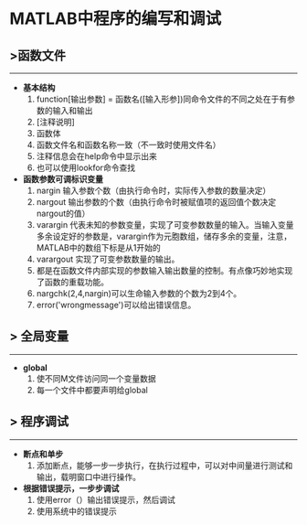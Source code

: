# MATLAB中程序的编写和调试

## &gt;函数文件

*** 

* **基本结构**
	1. function[输出参数] = 函数名([输入形参])同命令文件的不同之处在于有参数的输入和输出
	2. [注释说明]
	3. 函数体
	4. 函数文件名和函数名称一致（不一致时使用文件名）
	5. 注释信息会在help命令中显示出来
	6. 也可以使用lookfor命令查找
* **函数参数可调标识变量**
	1. nargin 输入参数个数（由执行命令时，实际传入参数的数量决定）
	2. nargout 输出参数的个数（由执行命令时被赋值项的返回值个数决定nargout的值）
	3. varargin 代表未知的参数变量，实现了可变参数数量的输入。当输入变量多余设定好的参数是，varargin作为元胞数组，储存多余的变量，注意，MATLAB中的数组下标是从1开始的
	4. varargout 实现了可变参数数量的输出。
	5. 都是在函数文件内部实现的参数输入输出数量的控制。有点像巧妙地实现了函数的重载功能。
	6. nargchk(2,4,nargin)可以生命输入参数的个数为2到4个。
	6. error('wrongmessage')可以给出错误信息。
## &gt; 全局变量

***

* **global**
	1. 使不同M文件访问同一个变量数据
	2. 每一个文件中都要声明给global 

## &gt; 程序调试

***

* **断点和单步**
	1. 添加断点，能够一步一步执行，在执行过程中，可以对中间量进行测试和输出，载明窗口中进行操作。
* **根据错误提示，一步步调试**
	1. 使用error（）输出错误提示，然后调试
	2. 使用系统中的错误提示